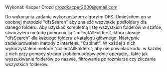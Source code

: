 Wykonał: Kacper Drozd drozdkacper2000@gmail.com

Do wykonania zadania wykorzystałem algorytm DFS. Umieściłem go w osobnej metodzie "dfsSearch" aby znaleźć wszystkie podfoldery dla danego folderu. Aby uzyskać kompletną listę wszystkich folderów w szafce, stworzyłem metodę pomocniczą "collectAllFolders", która stosuje "dfsSearch" dla każdego folderu z katalogu głównego. 
Następnie zadeklarowałem metody z interfejsu "Cabinet". W każdej z nich wykorzystałem metode "collectAllFolders", aby nie powielać kodu. w każdej z nich przy pomocy stream zrobiłem odpowiednie operacje,, takie jak wyszukiwanie folderów po nazwie, filtrowanie po rozmiarze czy zliczanie wszystkich folderów.
